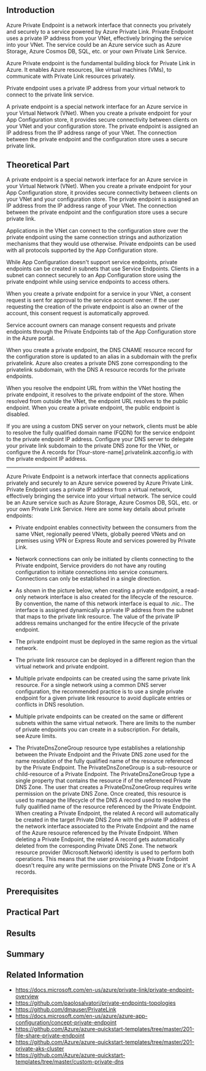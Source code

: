 # 
## Introduction

Azure Private Endpoint is a network interface that connects you privately and securely to a service powered by Azure Private Link. Private Endpoint uses a private IP address from your VNet, effectively bringing the service into your VNet. The service could be an Azure service such as Azure Storage, Azure Cosmos DB, SQL, etc. or your own Private Link Service.

Azure Private endpoint is the fundamental building block for Private Link in Azure. It enables Azure resources, like virtual machines (VMs), to communicate with Private Link resources privately.

Private endpoint uses a private IP address from your virtual network to connect to the private link service.

A private endpoint is a special network interface for an Azure service in your Virtual Network (VNet). When you create a private endpoint for your App Configuration store, it provides secure connectivity between clients on your VNet and your configuration store. The private endpoint is assigned an IP address from the IP address range of your VNet. The connection between the private endpoint and the configuration store uses a secure private link.

## Theoretical Part

A private endpoint is a special network interface for an Azure service in your Virtual Network (VNet). When you create a private endpoint for your App Configuration store, it provides secure connectivity between clients on your VNet and your configuration store. The private endpoint is assigned an IP address from the IP address range of your VNet. The connection between the private endpoint and the configuration store uses a secure private link.

Applications in the VNet can connect to the configuration store over the private endpoint using the same connection strings and authorization mechanisms that they would use otherwise. Private endpoints can be used with all protocols supported by the App Configuration store.

While App Configuration doesn't support service endpoints, private endpoints can be created in subnets that use Service Endpoints. Clients in a subnet can connect securely to an App Configuration store using the private endpoint while using service endpoints to access others.

When you create a private endpoint for a service in your VNet, a consent request is sent for approval to the service account owner. If the user requesting the creation of the private endpoint is also an owner of the account, this consent request is automatically approved.

Service account owners can manage consent requests and private endpoints through the Private Endpoints tab of the App Configuration store in the Azure portal.

When you create a private endpoint, the DNS CNAME resource record for the configuration store is updated to an alias in a subdomain with the prefix privatelink. Azure also creates a private DNS zone corresponding to the privatelink subdomain, with the DNS A resource records for the private endpoints.

When you resolve the endpoint URL from within the VNet hosting the private endpoint, it resolves to the private endpoint of the store. When resolved from outside the VNet, the endpoint URL resolves to the public endpoint. When you create a private endpoint, the public endpoint is disabled.

If you are using a custom DNS server on your network, clients must be able to resolve the fully qualified domain name (FQDN) for the service endpoint to the private endpoint IP address. Configure your DNS server to delegate your private link subdomain to the private DNS zone for the VNet, or configure the A records for [Your-store-name].privatelink.azconfig.io with the private endpoint IP address.


----


Azure Private Endpoint is a network interface that connects applications privately and securely to an Azure service powered by Azure Private Link. Private Endpoint uses a private IP address from a virtual network, effectively bringing the service into your virtual network. The service could be an Azure service such as Azure Storage, Azure Cosmos DB, SQL, etc. or your own Private Link Service. Here are some key details about private endpoints:



* Private endpoint enables connectivity between the consumers from the same VNet, regionally peered VNets, globally peered VNets and on premises using VPN or Express Route and services powered by Private Link.

* Network connections can only be initiated by clients connecting to the Private endpoint, Service providers do not have any routing configuration to initiate connections into service consumers. Connections can only be established in a single direction.

* As shown in the picture below, when creating a private endpoint, a read-only network interface is also created for the lifecycle of the resource. By convention, the name of this network interface is equal to <private-endpoint-name>.nic.<unique-identifier>. The interface is assigned dynamically a private IP address from the subnet that maps to the private link resource. The value of the private IP address remains unchanged for the entire lifecycle of the private endpoint.

* The private endpoint must be deployed in the same region as the virtual network.

* The private link resource can be deployed in a different region than the virtual network and private endpoint.

* Multiple private endpoints can be created using the same private link resource. For a single network using a common DNS server configuration, the recommended practice is to use a single private endpoint for a given private link resource to avoid duplicate entries or conflicts in DNS resolution.

* Multiple private endpoints can be created on the same or different subnets within the same virtual network. There are limits to the number of private endpoints you can create in a subscription. For details, see Azure limits.

* The PrivateDnsZoneGroup resource type establishes a relationship between the Private Endpoint and the Private DNS zone used for the name resolution of the fully qualified name of the resource referenced by the Private Endpoint. The PrivateDnsZoneGroup is a sub-resource or child-resource of a Private Endpoint. The PrivateDnsZoneGroup type a single property that contains the resource if of the referenced Private DNS Zone. The user that creates a PrivateDnsZoneGroup requires write permission on the private DNS Zone. Once created, this resource is used to manage the lifecycle of the DNS A record used to resolve the fully qualified name of the resource referenced by the Private Endpoint. When creating a Private Endpoint, the related A record will automatically be created in the target Private DNS Zone with the private IP address of the network interface associated to the Private Endpoint and the name of the Azure resource referenced by the Private Endpoint. When deleting a Private Endpoint, the related A record gets automatically deleted from the corresponding Private DNS Zone. The network resource provider (Microsoft.Network) identity is used to perform both operations. This means that the user provisioning a Private Endpoint doesn't require any write permissions on the Private DNS Zone or it's A records.



## Prerequisites
## Practical Part
## Results
## Summary
## Related Information
* https://docs.microsoft.com/en-us/azure/private-link/private-endpoint-overview
* https://github.com/paolosalvatori/private-endpoints-topologies
* https://github.com/dmauser/PrivateLink
* https://docs.microsoft.com/en-us/azure/azure-app-configuration/concept-private-endpoint
* https://github.com/Azure/azure-quickstart-templates/tree/master/201-file-share-private-endpoint
* https://github.com/Azure/azure-quickstart-templates/tree/master/201-private-aks-cluster
* https://github.com/Azure/azure-quickstart-templates/tree/master/custom-private-dns